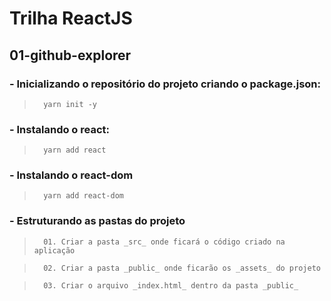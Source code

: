 # Trilha ReactJS

## 01-github-explorer

###    - Inicializando o repositório do projeto criando o package.json:

>       yarn init -y

###   - Instalando o react:

>       yarn add react

###   - Instalando o react-dom

>       yarn add react-dom

###   - Estruturando as pastas do projeto

>       01. Criar a pasta _src_ onde ficará o código criado na aplicação

>       02. Criar a pasta _public_ onde ficarão os _assets_ do projeto

>       03. Criar o arquivo _index.html_ dentro da pasta _public_
